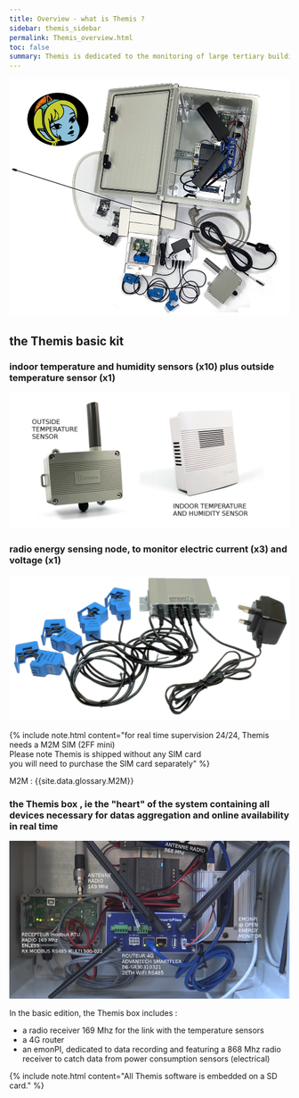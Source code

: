 ```yaml
---
title: Overview - what is Themis ? 
sidebar: themis_sidebar
permalink: Themis_overview.html
toc: false
summary: Themis is dedicated to the monitoring of large tertiary buildings. Themis is short for THermic and Energetic MonItoring System.
---
```


![the basic kit](basic_kit.jpg)

## the Themis basic kit
### indoor temperature and humidity sensors (x10) plus outside temperature sensor (x1)

![TRH sensors](TRH_indoor_outside.jpg)

### radio energy sensing node, to monitor electric current (x3) and voltage (x1)

![emonTx](emontx.jpg)

{% include note.html content="for real time supervision 24/24, Themis needs a M2M SIM (2FF mini)<br> 
Please note Themis is shipped without any SIM card<br>
you will need to purchase the SIM card separately" %}

M2M : {{site.data.glossary.M2M}}

### the Themis box , ie the "heart" of the system containing all devices necessary for datas aggregation and online availability in real time

![themis](themis_000051.png)

In the basic edition, the Themis box includes :

- a radio receiver 169 Mhz for the link with the temperature sensors
- a 4G router
- an emonPI, dedicated to data recording and featuring a 868 Mhz radio receiver to catch data from power consumption sensors (electrical)

{% include note.html content="All Themis software is embedded on a SD card." %}

